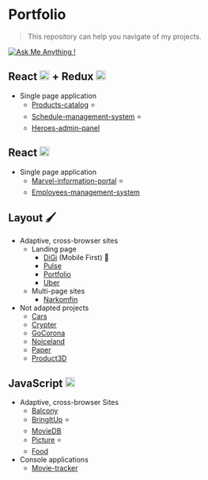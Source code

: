 # Portfolio 
> This repository can help you navigate of my projects.

[![Ask Me Anything !](https://img.shields.io/badge/Ask%20me-anything-1abc9c.svg)](https://t.me/ssamar1n)

## React <img src="https://i.imgur.com/agg9yra.png" width="20" height="20"> + Redux <img src="https://cdn.worldvectorlogo.com/logos/redux.svg" width="20" height="20">
+ Single page application
    + [Products-catalog](https://github.com/ssamarin/catalog) ⭐️
    + [Schedule-management-system](https://github.com/ssamarin/schedule-management-system) ⭐️
    + [Heroes-admin-panel](https://github.com/ssamarin/heroesAdminPanel)

## React <img src="https://i.imgur.com/agg9yra.png" width="20" height="20">
+ Single page application
    + [Marvel-information-portal](https://github.com/ssamarin/marvel-information-portal) ⭐️
    + [Employees-management-system](https://github.com/ssamarin/employees-management-system)

## Layout 🖌
+ Adaptive, cross-browser sites
    + Landing page
        + [DiGi](https://github.com/ssamarin/DiGi) (Mobile First) 📱
        + [Pulse](https://github.com/ssamarin/pulse)
        + [Portfolio](https://github.com/ssamarin/portfolio_)
        + [Uber](https://github.com/ssamarin/Uber)
    + Multi-page sites
        + [Narkomfin](https://github.com/ssamarin/narkomfin)
+ Not adapted projects
    + [Cars](https://github.com/ssamarin/cars)
    + [Crypter](https://github.com/ssamarin/crypter)
    + [GoCorona](https://github.com/ssamarin/GoCorona)
    + [Noiceland](https://github.com/ssamarin/noiceland)
    + [Paper](https://github.com/ssamarin/paper)
    + [Product3D](https://github.com/ssamarin/product3D)


## JavaScript <img src="https://i.imgur.com/STb3G3u.png" width="20" height="20">

+ Adaptive, cross-browser Sites
    + [Balcony](https://github.com/ssamarin/balcony)
    + [BringItUp](https://github.com/ssamarin/bringItUp) ⭐️
    + [MovieDB](https://github.com/ssamarin/movieDB)
    + [Picture](https://github.com/ssamarin/picture) ⭐️
    + [Food](https://github.com/ssamarin/food)
+ Console applications
    +  [Movie-tracker](https://github.com/ssamarin/movie_tracker)
